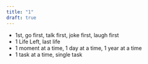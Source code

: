 ```yaml
---
title: "1"
draft: true
---
```


- 1st, go first, talk first, joke first, laugh first
- 1 Life Left, last life
- 1 moment at a time, 1 day at a time, 1 year at a time
- 1 task at a time, single task